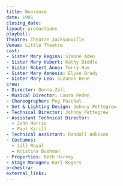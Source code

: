 ```yaml
---
title: Nunsense
date: 1991
closing_date:
layout: productions
playbill:
Theatre: Theatre Jacksonville
Venue: Little Theatre
cast:
- Sister Mary Regina: Simone Aden
- Sister Mary Hubert: Kathy Biddle
- Sister Robert Anne: Terry Ham
- Sister Mary Amnesia: Elyse Brady
- Sister Mary Leo: Suzanne Rene
crew:
- Director: Donna Zell
- Musical Director: Laura Peden
- Choreographer: Peg Paschal
- Set & Lighting Design: Johnny Pettegrew
- Technical Director: Johnny Pettegrew
- Assistant Technical Director:
  - John Harris
  - Paul Kirill
- Technical Assistant: Randall Adkison
- Costumes:
  - Jill Royal
  - Kristina Bushman
- Properties: Beth Harvey
- Stage Manager: Karl Rogers
orchestra:
external_links:
---
```

